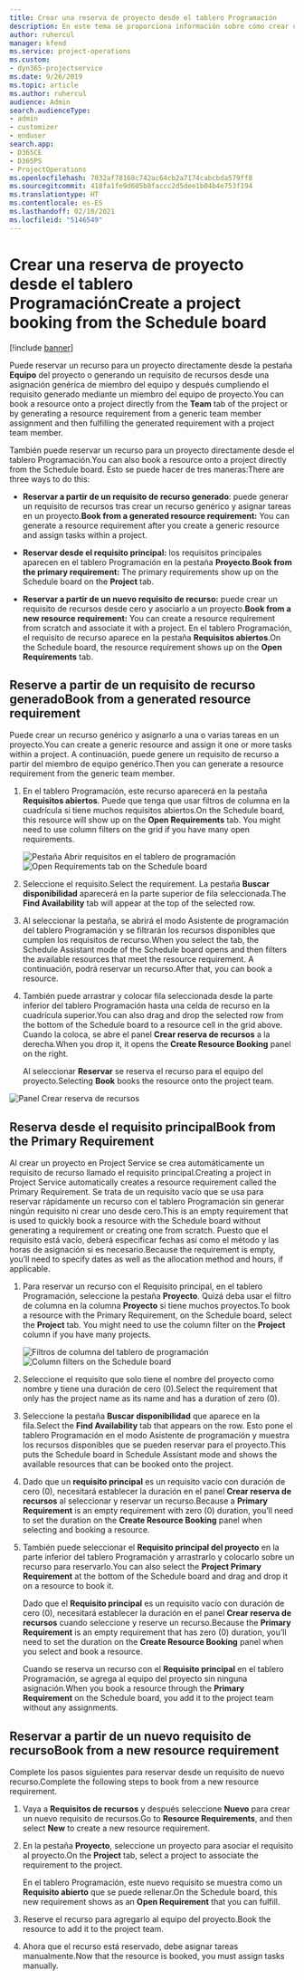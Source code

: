 ```yaml
---
title: Crear una reserva de proyecto desde el tablero Programación
description: En este tema se proporciona información sobre cómo crear una reserva de proyecto desde el tablero Programación.
author: ruhercul
manager: kfend
ms.service: project-operations
ms.custom:
- dyn365-projectservice
ms.date: 9/26/2019
ms.topic: article
ms.author: ruhercul
audience: Admin
search.audienceType:
- admin
- customizer
- enduser
search.app:
- D365CE
- D365PS
- ProjectOperations
ms.openlocfilehash: 7032af78168c742ac64cb2a7174cabcbda579ff8
ms.sourcegitcommit: 418fa1fe9d605b8faccc2d5dee1b04b4e753f194
ms.translationtype: HT
ms.contentlocale: es-ES
ms.lasthandoff: 02/10/2021
ms.locfileid: "5146549"
---
```

# <a name="create-a-project-booking-from-the-schedule-board"></a><span data-ttu-id="ce242-103">Crear una reserva de proyecto desde el tablero Programación</span><span class="sxs-lookup"><span data-stu-id="ce242-103">Create a project booking from the Schedule board</span></span>

[!include [banner](../includes/psa-now-project-operations.md)]

<span data-ttu-id="ce242-104">Puede reservar un recurso para un proyecto directamente desde la pestaña **Equipo** del proyecto o generando un requisito de recursos desde una asignación genérica de miembro del equipo y después cumpliendo el requisito generado mediante un miembro del equipo de proyecto.</span><span class="sxs-lookup"><span data-stu-id="ce242-104">You can book a resource onto a project directly from the **Team** tab of the project or by generating a resource requirement from a generic team member assignment and then fulfilling the generated requirement with a project team member.</span></span>

<span data-ttu-id="ce242-105">También puede reservar un recurso para un proyecto directamente desde el tablero Programación.</span><span class="sxs-lookup"><span data-stu-id="ce242-105">You can also book a resource onto a project directly from the Schedule board.</span></span> <span data-ttu-id="ce242-106">Esto se puede hacer de tres maneras:</span><span class="sxs-lookup"><span data-stu-id="ce242-106">There are three ways to do this:</span></span>

- <span data-ttu-id="ce242-107">**Reservar a partir de un requisito de recurso generado**: puede generar un requisito de recursos tras crear un recurso genérico y asignar tareas en un proyecto.</span><span class="sxs-lookup"><span data-stu-id="ce242-107">**Book from a generated resource requirement:** You can generate a resource requirement after you create a generic resource and assign tasks within a project.</span></span>

- <span data-ttu-id="ce242-108">**Reservar desde el requisito principal:** los requisitos principales aparecen en el tablero Programación en la pestaña **Proyecto**.</span><span class="sxs-lookup"><span data-stu-id="ce242-108">**Book from the primary requirement:** The primary requirements show up on the Schedule board on the **Project** tab.</span></span> 

- <span data-ttu-id="ce242-109">**Reservar a partir de un nuevo requisito de recurso:** puede crear un requisito de recursos desde cero y asociarlo a un proyecto.</span><span class="sxs-lookup"><span data-stu-id="ce242-109">**Book from a new resource requirement:** You can create a resource requirement from scratch and associate it with a project.</span></span> <span data-ttu-id="ce242-110">En el tablero Programación, el requisito de recurso aparece en la pestaña **Requisitos abiertos**.</span><span class="sxs-lookup"><span data-stu-id="ce242-110">On the Schedule board, the resource requirement shows up on the **Open Requirements** tab.</span></span>

## <a name="book-from-a-generated-resource-requirement"></a><span data-ttu-id="ce242-111">Reserve a partir de un requisito de recurso generado</span><span class="sxs-lookup"><span data-stu-id="ce242-111">Book from a generated resource requirement</span></span>

<span data-ttu-id="ce242-112">Puede crear un recurso genérico y asignarlo a una o varias tareas en un proyecto.</span><span class="sxs-lookup"><span data-stu-id="ce242-112">You can create a generic resource and assign it one or more tasks within a project.</span></span> <span data-ttu-id="ce242-113">A continuación, puede genere un requisito de recurso a partir del miembro de equipo genérico.</span><span class="sxs-lookup"><span data-stu-id="ce242-113">Then you can generate a resource requirement from the generic team member.</span></span> 

1.  <span data-ttu-id="ce242-114">En el tablero Programación, este recurso aparecerá en la pestaña **Requisitos abiertos**. Puede que tenga que usar filtros de columna en la cuadrícula si tiene muchos requisitos abiertos.</span><span class="sxs-lookup"><span data-stu-id="ce242-114">On the Schedule board, this resource will show up on the **Open Requirements** tab. You might need to use column filters on the grid if you have many open requirements.</span></span> 

    <span data-ttu-id="ce242-115">![Pestaña Abrir requisitos en el tablero de programación](media/FAQ-Project-Booking-Schedule-Board-1.png "Captura de pantalla de la tabla de reservas y asignaciones")</span><span class="sxs-lookup"><span data-stu-id="ce242-115">![Open Requirements tab on the Schedule board](media/FAQ-Project-Booking-Schedule-Board-1.png "Screenshot of bookings and assignments table")</span></span>

2. <span data-ttu-id="ce242-116">Seleccione el requisito.</span><span class="sxs-lookup"><span data-stu-id="ce242-116">Select the requirement.</span></span> <span data-ttu-id="ce242-117">La pestaña **Buscar disponibilidad** aparecerá en la parte superior de fila seleccionada.</span><span class="sxs-lookup"><span data-stu-id="ce242-117">The **Find Availability** tab will appear at the top of the selected row.</span></span>
 
3. <span data-ttu-id="ce242-118">Al seleccionar la pestaña, se abrirá el modo Asistente de programación del tablero Programación y se filtrarán los recursos disponibles que cumplen los requisitos de recurso.</span><span class="sxs-lookup"><span data-stu-id="ce242-118">When you select the tab, the Schedule Assistant mode of the Schedule board opens and then filters the available resources that meet the resource requirement.</span></span> <span data-ttu-id="ce242-119">A continuación, podrá reservar un recurso.</span><span class="sxs-lookup"><span data-stu-id="ce242-119">After that, you can book a resource.</span></span>

4. <span data-ttu-id="ce242-120">También puede arrastrar y colocar fila seleccionada desde la parte inferior del tablero Programación hasta una celda de recurso en la cuadrícula superior.</span><span class="sxs-lookup"><span data-stu-id="ce242-120">You can also drag and drop the selected row from the bottom of the Schedule board to a resource cell in the grid above.</span></span> <span data-ttu-id="ce242-121">Cuando la coloca, se abre el panel **Crear reserva de recursos** a la derecha.</span><span class="sxs-lookup"><span data-stu-id="ce242-121">When you drop it, it opens the **Create Resource Booking** panel on the right.</span></span>

    <span data-ttu-id="ce242-122">Al seleccionar **Reservar** se reserva el recurso para el equipo del proyecto.</span><span class="sxs-lookup"><span data-stu-id="ce242-122">Selecting **Book** books the resource onto the project team.</span></span>

![Panel Crear reserva de recursos](media/FAQ-Project-Booking-Schedule-Board-6.png "")
 

## <a name="book-from-the-primary-requirement"></a><span data-ttu-id="ce242-124">Reserva desde el requisito principal</span><span class="sxs-lookup"><span data-stu-id="ce242-124">Book from the Primary Requirement</span></span>

<span data-ttu-id="ce242-125">Al crear un proyecto en Project Service se crea automáticamente un requisito de recurso llamado el requisito principal.</span><span class="sxs-lookup"><span data-stu-id="ce242-125">Creating a project in Project Service automatically creates a resource requirement called the Primary Requirement.</span></span> <span data-ttu-id="ce242-126">Se trata de un requisito vacío que se usa para reservar rápidamente un recurso con el tablero Programación sin generar ningún requisito ni crear uno desde cero.</span><span class="sxs-lookup"><span data-stu-id="ce242-126">This is an empty requirement that is used to quickly book a resource with the Schedule board without generating a requirement or creating one from scratch.</span></span> <span data-ttu-id="ce242-127">Puesto que el requisito está vacío, deberá especificar fechas así como el método y las horas de asignación si es necesario.</span><span class="sxs-lookup"><span data-stu-id="ce242-127">Because the requirement is empty, you’ll need to specify dates as well as the allocation method and hours, if applicable.</span></span> 

1. <span data-ttu-id="ce242-128">Para reservar un recurso con el Requisito principal, en el tablero Programación, seleccione la pestaña **Proyecto**. Quizá deba usar el filtro de columna en la columna **Proyecto** si tiene muchos proyectos.</span><span class="sxs-lookup"><span data-stu-id="ce242-128">To book a resource with the Primary Requirement, on the Schedule board, select the **Project** tab. You might need to use the column filter on the **Project** column if you have many projects.</span></span>

   <span data-ttu-id="ce242-129">![Filtros de columna del tablero de programación](media/FAQ-Project-Booking-Schedule-Board-2.png "Captura de pantalla de la tabla de reservas y asignaciones")</span><span class="sxs-lookup"><span data-stu-id="ce242-129">![Column filters on the Schedule board](media/FAQ-Project-Booking-Schedule-Board-2.png "Screenshot of bookings and assignments table")</span></span>

2. <span data-ttu-id="ce242-130">Seleccione el requisito que solo tiene el nombre del proyecto como nombre y tiene una duración de cero (0).</span><span class="sxs-lookup"><span data-stu-id="ce242-130">Select the requirement that only has the project name as its name and has a duration of zero (0).</span></span>

3. <span data-ttu-id="ce242-131">Seleccione la pestaña **Buscar disponibilidad** que aparece en la fila.</span><span class="sxs-lookup"><span data-stu-id="ce242-131">Select the **Find Availability** tab that appears on the row.</span></span> <span data-ttu-id="ce242-132">Esto pone el tablero Programación en el modo Asistente de programación y muestra los recursos disponibles que se pueden reservar para el proyecto.</span><span class="sxs-lookup"><span data-stu-id="ce242-132">This puts the Schedule board in Schedule Assistant mode and shows the available resources that can be booked onto the project.</span></span>

4. <span data-ttu-id="ce242-133">Dado que un **requisito principal** es un requisito vacío con duración de cero (0), necesitará establecer la duración en el panel **Crear reserva de recursos** al seleccionar y reservar un recurso.</span><span class="sxs-lookup"><span data-stu-id="ce242-133">Because a **Primary Requirement** is an empty requirement with zero (0) duration, you’ll need to set the duration on the **Create Resource Booking** panel when selecting and booking a resource.</span></span>

5. <span data-ttu-id="ce242-134">También puede seleccionar el **Requisito principal del proyecto** en la parte inferior del tablero Programación y arrastrarlo y colocarlo sobre un recurso para reservarlo.</span><span class="sxs-lookup"><span data-stu-id="ce242-134">You can also select the **Project Primary Requirement** at the bottom of the Schedule board and drag and drop it on a resource to book it.</span></span>
 
    <span data-ttu-id="ce242-135">Dado que el **Requisito principal** es un requisito vacío con duración de cero (0), necesitará establecer la duración en el panel **Crear reserva de recursos** cuando seleccione y reserve un recurso.</span><span class="sxs-lookup"><span data-stu-id="ce242-135">Because the **Primary Requirement** is an empty requirement that has zero (0) duration, you’ll need to set the duration on the **Create Resource Booking** panel when you select and book a resource.</span></span>
 
    <span data-ttu-id="ce242-136">Cuando se reserva un recurso con el **Requisito principal** en el tablero Programación, se agrega al equipo del proyecto sin ninguna asignación.</span><span class="sxs-lookup"><span data-stu-id="ce242-136">When you book a resource through the **Primary Requirement** on the Schedule board, you add it to the project team without any assignments.</span></span>
 
## <a name="book-from-a-new-resource-requirement"></a><span data-ttu-id="ce242-137">Reservar a partir de un nuevo requisito de recurso</span><span class="sxs-lookup"><span data-stu-id="ce242-137">Book from a new resource requirement</span></span>
<span data-ttu-id="ce242-138">Complete los pasos siguientes para reservar desde un requisito de nuevo recurso.</span><span class="sxs-lookup"><span data-stu-id="ce242-138">Complete the following steps to book from a new resource requirement.</span></span> 

1. <span data-ttu-id="ce242-139">Vaya a **Requisitos de recursos** y después seleccione **Nuevo** para crear un nuevo requisito de recursos.</span><span class="sxs-lookup"><span data-stu-id="ce242-139">Go to **Resource Requirements**, and then select **New** to create a new resource requirement.</span></span>

2. <span data-ttu-id="ce242-140">En la pestaña **Proyecto**, seleccione un proyecto para asociar el requisito al proyecto.</span><span class="sxs-lookup"><span data-stu-id="ce242-140">On the **Project** tab, select a project to associate the requirement to the project.</span></span>
 
    <span data-ttu-id="ce242-141">En el tablero Programación, este nuevo requisito se muestra como un **Requisito abierto** que se puede rellenar.</span><span class="sxs-lookup"><span data-stu-id="ce242-141">On the Schedule board, this new requirement shows as an **Open Requirement** that you can fulfill.</span></span>

3. <span data-ttu-id="ce242-142">Reserve el recurso para agregarlo al equipo del proyecto.</span><span class="sxs-lookup"><span data-stu-id="ce242-142">Book the resource to add it to the project team.</span></span>

4. <span data-ttu-id="ce242-143">Ahora que el recurso está reservado, debe asignar tareas manualmente.</span><span class="sxs-lookup"><span data-stu-id="ce242-143">Now that the resource is booked, you must assign tasks manually.</span></span>

